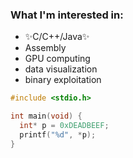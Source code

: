 ### What I'm interested in:
* ✨C/C++/Java✨ 
* Assembly 
* GPU computing 
* data visualization 
* binary exploitation

```c
#include <stdio.h>

int main(void) {
  int* p = 0xDEADBEEF;
  printf("%d", *p);
}
```
